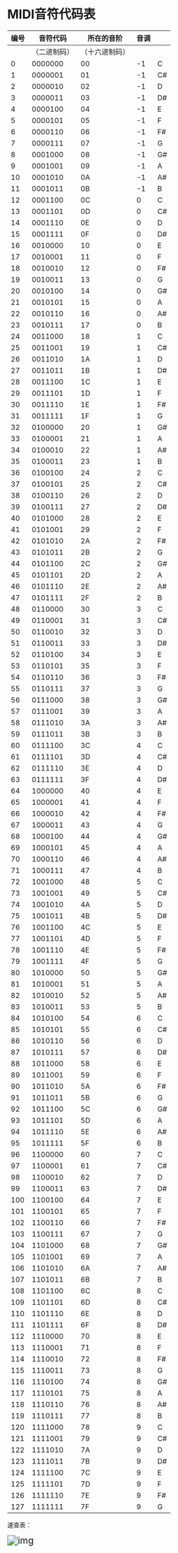 # MIDI音符代码表

| 编号 | 音符代码     | 所在的音阶     | 音调 |      |
| ---- | ------------ | -------------- | ---- | ---- |
|      | （二进制码） | （十六进制码） |      |      |
| 0    | 0000000      | 00             | -1   | C    |
| 1    | 0000001      | 01             | -1   | C#   |
| 2    | 0000010      | 02             | -1   | D    |
| 3    | 0000011      | 03             | -1   | D#   |
| 4    | 0000100      | 04             | -1   | E    |
| 5    | 0000101      | 05             | -1   | F    |
| 6    | 0000110      | 06             | -1   | F#   |
| 7    | 0000111      | 07             | -1   | G    |
| 8    | 0001000      | 08             | -1   | G#   |
| 9    | 0001001      | 09             | -1   | A    |
| 10   | 0001010      | 0A             | -1   | A#   |
| 11   | 0001011      | 0B             | -1   | B    |
| 12   | 0001100      | 0C             | 0    | C    |
| 13   | 0001101      | 0D             | 0    | C#   |
| 14   | 0001110      | 0E             | 0    | D    |
| 15   | 0001111      | 0F             | 0    | D#   |
| 16   | 0010000      | 10             | 0    | E    |
| 17   | 0010001      | 11             | 0    | F    |
| 18   | 0010010      | 12             | 0    | F#   |
| 19   | 0010011      | 13             | 0    | G    |
| 20   | 0010100      | 14             | 0    | G#   |
| 21   | 0010101      | 15             | 0    | A    |
| 22   | 0010110      | 16             | 0    | A#   |
| 23   | 0010111      | 17             | 0    | B    |
| 24   | 0011000      | 18             | 1    | C    |
| 25   | 0011001      | 19             | 1    | C#   |
| 26   | 0011010      | 1A             | 1    | D    |
| 27   | 0011011      | 1B             | 1    | D#   |
| 28   | 0011100      | 1C             | 1    | E    |
| 29   | 0011101      | 1D             | 1    | F    |
| 30   | 0011110      | 1E             | 1    | F#   |
| 31   | 0011111      | 1F             | 1    | G    |
| 32   | 0100000      | 20             | 1    | G#   |
| 33   | 0100001      | 21             | 1    | A    |
| 34   | 0100010      | 22             | 1    | A#   |
| 35   | 0100011      | 23             | 1    | B    |
| 36   | 0100100      | 24             | 2    | C    |
| 37   | 0100101      | 25             | 2    | C#   |
| 38   | 0100110      | 26             | 2    | D    |
| 39   | 0100111      | 27             | 2    | D#   |
| 40   | 0101000      | 28             | 2    | E    |
| 41   | 0101001      | 29             | 2    | F    |
| 42   | 0101010      | 2A             | 2    | F#   |
| 43   | 0101011      | 2B             | 2    | G    |
| 44   | 0101100      | 2C             | 2    | G#   |
| 45   | 0101101      | 2D             | 2    | A    |
| 46   | 0101110      | 2E             | 2    | A#   |
| 47   | 0101111      | 2F             | 2    | B    |
| 48   | 0110000      | 30             | 3    | C    |
| 49   | 0110001      | 31             | 3    | C#   |
| 50   | 0110010      | 32             | 3    | D    |
| 51   | 0110011      | 33             | 3    | D#   |
| 52   | 0110100      | 34             | 3    | E    |
| 53   | 0110101      | 35             | 3    | F    |
| 54   | 0110110      | 36             | 3    | F#   |
| 55   | 0110111      | 37             | 3    | G    |
| 56   | 0111000      | 38             | 3    | G#   |
| 57   | 0111001      | 39             | 3    | A    |
| 58   | 0111010      | 3A             | 3    | A#   |
| 59   | 0111011      | 3B             | 3    | B    |
| 60   | 0111100      | 3C             | 4    | C    |
| 61   | 0111101      | 3D             | 4    | C#   |
| 62   | 0111110      | 3E             | 4    | D    |
| 63   | 0111111      | 3F             | 4    | D#   |
| 64   | 1000000      | 40             | 4    | E    |
| 65   | 1000001      | 41             | 4    | F    |
| 66   | 1000010      | 42             | 4    | F#   |
| 67   | 1000011      | 43             | 4    | G    |
| 68   | 1000100      | 44             | 4    | G#   |
| 69   | 1000101      | 45             | 4    | A    |
| 70   | 1000110      | 46             | 4    | A#   |
| 71   | 1000111      | 47             | 4    | B    |
| 72   | 1001000      | 48             | 5    | C    |
| 73   | 1001001      | 49             | 5    | C#   |
| 74   | 1001010      | 4A             | 5    | D    |
| 75   | 1001011      | 4B             | 5    | D#   |
| 76   | 1001100      | 4C             | 5    | E    |
| 77   | 1001101      | 4D             | 5    | F    |
| 78   | 1001110      | 4E             | 5    | F#   |
| 79   | 1001111      | 4F             | 5    | G    |
| 80   | 1010000      | 50             | 5    | G#   |
| 81   | 1010001      | 51             | 5    | A    |
| 82   | 1010010      | 52             | 5    | A#   |
| 83   | 1010011      | 53             | 5    | B    |
| 84   | 1010100      | 54             | 6    | C    |
| 85   | 1010101      | 55             | 6    | C#   |
| 86   | 1010110      | 56             | 6    | D    |
| 87   | 1010111      | 57             | 6    | D#   |
| 88   | 1011000      | 58             | 6    | E    |
| 89   | 1011001      | 59             | 6    | F    |
| 90   | 1011010      | 5A             | 6    | F#   |
| 91   | 1011011      | 5B             | 6    | G    |
| 92   | 1011100      | 5C             | 6    | G#   |
| 93   | 1011101      | 5D             | 6    | A    |
| 94   | 1011110      | 5E             | 6    | A#   |
| 95   | 1011111      | 5F             | 6    | B    |
| 96   | 1100000      | 60             | 7    | C    |
| 97   | 1100001      | 61             | 7    | C#   |
| 98   | 1100010      | 62             | 7    | D    |
| 99   | 1100011      | 63             | 7    | D#   |
| 100  | 1100100      | 64             | 7    | E    |
| 101  | 1100101      | 65             | 7    | F    |
| 102  | 1100110      | 66             | 7    | F#   |
| 103  | 1100111      | 67             | 7    | G    |
| 104  | 1101000      | 68             | 7    | G#   |
| 105  | 1101001      | 69             | 7    | A    |
| 106  | 1101010      | 6A             | 7    | A#   |
| 107  | 1101011      | 6B             | 7    | B    |
| 108  | 1101100      | 6C             | 8    | C    |
| 109  | 1101101      | 6D             | 8    | C#   |
| 110  | 1101110      | 6E             | 8    | D    |
| 111  | 1101111      | 6F             | 8    | D#   |
| 112  | 1110000      | 70             | 8    | E    |
| 113  | 1110001      | 71             | 8    | F    |
| 114  | 1110010      | 72             | 8    | F#   |
| 115  | 1110011      | 73             | 8    | G    |
| 116  | 1110100      | 74             | 8    | G#   |
| 117  | 1110101      | 75             | 8    | A    |
| 118  | 1110110      | 76             | 8    | A#   |
| 119  | 1110111      | 77             | 8    | B    |
| 120  | 1111000      | 78             | 9    | C    |
| 121  | 1111001      | 79             | 9    | C#   |
| 122  | 1111010      | 7A             | 9    | D    |
| 123  | 1111011      | 7B             | 9    | D#   |
| 124  | 1111100      | 7C             | 9    | E    |
| 125  | 1111101      | 7D             | 9    | F    |
| 126  | 1111110      | 7E             | 9    | F#   |
| 127  | 1111111      | 7F             | 9    | G    |

速查表：

<img src="https://img-blog.csdnimg.cn/202006191339519.png" alt="img" style="zoom:150%;" />
